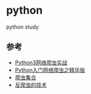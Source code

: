 # python
python study


## 参考
- [Python3网络爬虫实战](https://github.com/Jack-Cherish/python-spider)
- [Python入门网络爬虫之精华版](https://github.com/lining0806/PythonSpiderNotes)
- [爬虫集合](https://github.com/facert/awesome-spider)
- [反爬虫的技术](https://github.com/luyishisi/Anti-Anti-Spider)
